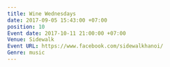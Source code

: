 ```yaml
---
title: Wine Wednesdays
date: 2017-09-05 15:43:00 +07:00
position: 10
Event date: 2017-10-11 21:00:00 +07:00
Venue: Sidewalk
Event URL: https://www.facebook.com/sidewalkhanoi/
Genre: music
---
```


